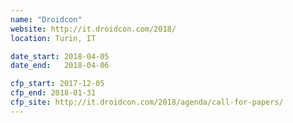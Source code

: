 ```yaml
---
name: "Droidcon"
website: http://it.droidcon.com/2018/
location: Turin, IT

date_start: 2018-04-05
date_end:   2018-04-06

cfp_start: 2017-12-05
cfp_end: 2018-01-31
cfp_site: http://it.droidcon.com/2018/agenda/call-for-papers/
---
```

